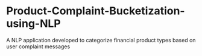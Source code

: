 # Product-Complaint-Bucketization-using-NLP
A NLP application developed to categorize financial product types based on user complaint messages
